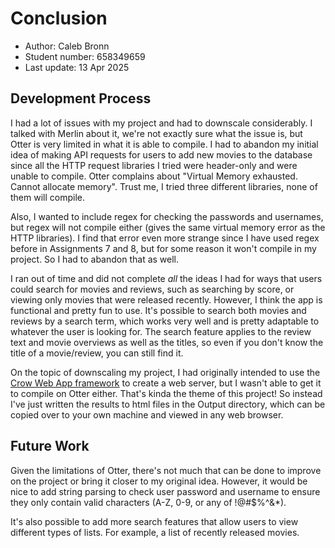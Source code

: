 # Conclusion

- Author: Caleb Bronn
- Student number: 658349659
- Last update: 13 Apr 2025

## Development Process

I had a lot of issues with my project and had to downscale considerably. I talked with Merlin about it, we're not exactly sure what the issue is, but Otter is very limited in what it is able to compile. I had to abandon my initial idea of making API requests for users to add new movies to the database since all the HTTP request libraries I tried were header-only and were unable to compile. Otter complains about "Virtual Memory exhausted. Cannot allocate memory". Trust me, I tried three different libraries, none of them will compile. 

Also, I wanted to include regex for checking the passwords and usernames, but regex will not compile either (gives the same virtual memory error as the HTTP libraries). I find that error even more strange since I have used regex before in Assignments 7 and 8, but for some reason it won't compile in my project. So I had to abandon that as well.

I ran out of time and did not complete *all* the ideas I had for ways that users could search for movies and reviews, such as searching by score, or viewing only movies that were released recently. However, I think the app is functional and pretty fun to use. It's possible to search both movies and reviews by a search term, which works very well and is pretty adaptable to whatever the user is looking for. The search feature applies to the review text and movie overviews as well as the titles, so even if you don't know the title of a movie/review, you can still find it.

On the topic of downscaling my project, I had originally intended to use the [Crow Web App framework](https://crowcpp.org/master/) to create a web server, but I wasn't able to get it to compile on Otter either. That's kinda the theme of this project! So instead I've just written the results to html files in the Output directory, which can be copied over to your own machine and viewed in any web browser.

## Future Work

Given the limitations of Otter, there's not much that can be done to improve on the project or bring it closer to my original idea. However, it would be nice to add string parsing to check user password and username to ensure they only contain valid characters (A-Z, 0-9, or any of !@#$%^&*).

It's also possible to add more search features that allow users to view different types of lists. For example, a list of recently released movies.
